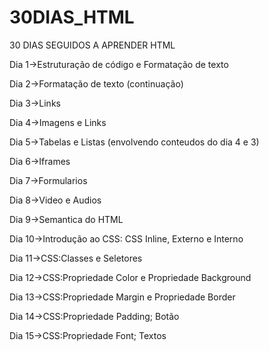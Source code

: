 # 30DIAS_HTML
 30 DIAS SEGUIDOS A APRENDER HTML

Dia 1->Estruturação de código e Formatação de texto

Dia 2->Formatação de texto (continuação)

Dia 3->Links

Dia 4->Imagens e Links

Dia 5->Tabelas e Listas (envolvendo conteudos do dia 4 e 3)

Dia 6->Iframes

Dia 7->Formularios

Dia 8->Video e Audios

Dia 9->Semantica do HTML

Dia 10->Introdução ao CSS: CSS Inline, Externo e Interno

Dia 11->CSS:Classes e Seletores

Dia 12->CSS:Propriedade Color e Propriedade Background

Dia 13->CSS:Propriedade Margin e Propriedade Border

Dia 14->CSS:Propriedade Padding; Botão

Dia 15->CSS:Propriedade Font; Textos